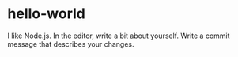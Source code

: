 # hello-world

I like Node.js.
In the editor, write a bit about yourself.
Write a commit message that describes your changes.
